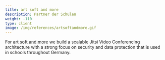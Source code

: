 ```yaml
---
title: art soft and more
description: Partner der Schulen
weight: -110
type: client
image: /img/references/artsoftandmore.gif
---
```


For [art soft and more](http://www.artsoftandmore.com/) we build a scalable Jitsi Video Conferencing architecture with a strong focus on security and data protection that is used in schools throughout Germany.
